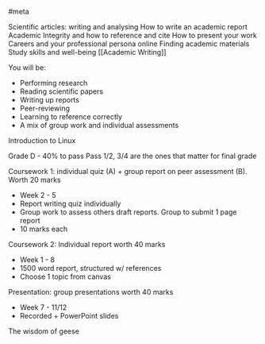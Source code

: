 #meta 

Scientific articles: writing and analysing
How to write an academic report 
Academic Integrity and how to reference and cite
How to present your work
Careers and your professional persona online
Finding academic materials
Study skills and well-being
[[Academic Writing]]

You will be:
- Performing research
- Reading scientific papers
- Writing up reports
- Peer-reviewing
- Learning to reference correctly
- A mix of group work and individual assessments

Introduction to Linux

Grade D - 40% to pass
Pass 1/2, 3/4 are the ones that matter for final grade

Coursework 1: individual quiz (A) + group report on peer assessment (B). Worth 20 marks
- Week 2 - 5
- Report writing quiz individually
- Group work to assess others draft reports. Group to submit 1 page report
- 10 marks each

Coursework 2: Individual report worth 40 marks
- Week 1 - 8
- 1500 word report, structured w/ references
- Choose 1 topic from canvas

Presentation: group presentations worth 40 marks
- Week 7 - 11/12
- Recorded + PowerPoint slides

The wisdom of geese